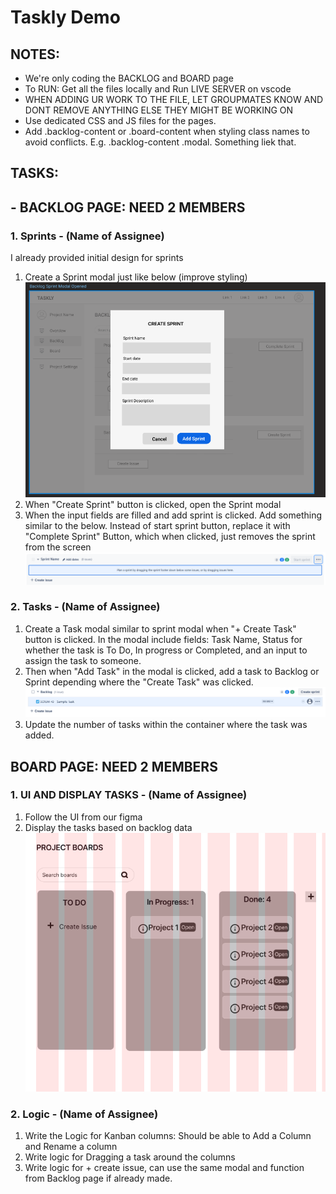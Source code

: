 # Taskly Demo

## NOTES:

- We're only coding the BACKLOG and BOARD page
- To RUN: Get all the files locally and Run LIVE SERVER on vscode 
- WHEN ADDING UR WORK TO THE FILE, LET GROUPMATES KNOW AND DONT REMOVE ANYTHING ELSE THEY MIGHT BE WORKING ON
- Use dedicated CSS and JS files for the pages.
- Add .backlog-content or .board-content when styling class names to avoid conflicts. E.g. .backlog-content .modal. Something liek that.


## TASKS:

## - BACKLOG PAGE: NEED 2 MEMBERS

### 1. Sprints - (Name of Assignee)

I already provided initial design for sprints

1. Create a Sprint modal just like below (improve styling) ![alt text](/assets/image-2.png)
2. When "Create Sprint" button is clicked, open the Sprint modal
3. When the input fields are filled and add sprint is clicked. Add something similar to the below. Instead of start sprint button, replace it with "Complete Sprint" Button, which when clicked, just removes the sprint from the screen![alt text](/assets/image-3.png)


### 2. Tasks - (Name of Assignee)

1. Create a Task modal similar to sprint modal when "+ Create Task" button is clicked. In the modal include fields: Task Name, Status for whether the task is To Do, In progress or Completed, and an input to assign the task to someone.
2. Then when "Add Task" in the modal is clicked, add a task to Backlog or Sprint depending where the "Create Task" was clicked.
![alt text](/assets/image-4.png)
3. Update the number of tasks within the container where the task was added.

## BOARD PAGE: NEED 2 MEMBERS

### 1. UI AND DISPLAY TASKS - (Name of Assignee)

1. Follow the UI from our figma
2. Display the tasks based on backlog data
![alt text](/assets/image-5.png)

### 2. Logic - (Name of Assignee)

1. Write the Logic for Kanban columns: Should be able to Add a Column and Rename a column
2. Write logic for Dragging a task around the columns
3. Write logic for + create issue, can use the same modal and function from Backlog page if already made.
